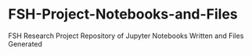 # FSH-Project-Notebooks-and-Files
FSH Research Project Repository of Jupyter Notebooks Written and Files Generated
